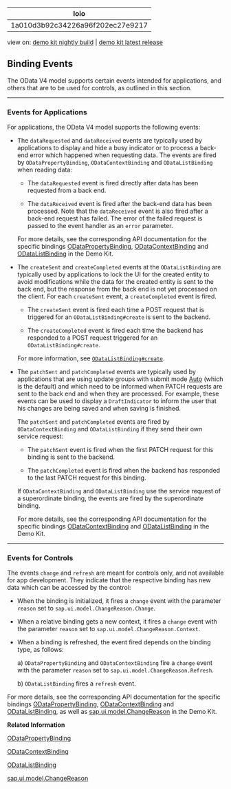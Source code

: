 <!-- loio1a010d3b92c34226a96f202ec27e9217 -->

| loio |
| -----|
| 1a010d3b92c34226a96f202ec27e9217 |

<div id="loio">

view on: [demo kit nightly build](https://openui5nightly.hana.ondemand.com/topic/1a010d3b92c34226a96f202ec27e9217) | [demo kit latest release](https://sdk.openui5.org/topic/1a010d3b92c34226a96f202ec27e9217)</div>

## Binding Events

The OData V4 model supports certain events intended for applications, and others that are to be used for controls, as outlined in this section.

***

### Events for Applications

For applications, the OData V4 model supports the following events:

-   The `dataRequested` and `dataReceived` events are typically used by applications to display and hide a busy indicator or to process a back-end error which happened when requesting data. The events are fired by `ODataPropertyBinding`, `ODataContextBinding` and `ODataListBinding` when reading data:

    -   The `dataRequested` event is fired directly after data has been requested from a back end.

    -   The `dataReceived` event is fired after the back-end data has been processed. Note that the `dataReceived` event is also fired after a back-end request has failed. The error of the failed request is passed to the event handler as an `error` parameter.


    For more details, see the corresponding API documentation for the specific bindings [ODataPropertyBinding](https://sdk.openui5.org/api/sap.ui.model.odata.v4.ODataPropertyBinding), [ODataContextBinding](https://sdk.openui5.org/api/sap.ui.model.odata.v4.ODataContextBinding) and [ODataListBinding](https://sdk.openui5.org/api/sap.ui.model.odata.v4.ODataListBinding) in the Demo Kit.

-   The `createSent` and `createCompleted` events at the `ODataListBinding` are typically used by applications to lock the UI for the created entity to avoid modifications while the data for the created entity is sent to the back end, but the response from the back end is not yet processed on the client. For each `createSent` event, a `createCompleted` event is fired.

    -   The `createSent` event is fired each time a POST request that is triggered for an `ODataListBinding#create` is sent to the backend.

    -   The `createCompleted` event is fired each time the backend has responded to a POST request triggered for an `ODataListBinding#create`.


    For more information, see [`ODataListBinding#create`](https://sdk.openui5.org/api/sap.ui.model.odata.v4.ODataListBinding/methods/create).

-   The `patchSent` and `patchCompleted` events are typically used by applications that are using update groups with submit mode [Auto](https://sdk.openui5.org/api/sap.ui.model.odata.v4.SubmitMode) \(which is the default\) and which need to be informed when PATCH requests are sent to the back end and when they are processed. For example, these events can be used to display a `DraftIndicator` to inform the user that his changes are being saved and when saving is finished.

    The `patchSent` and `patchCompleted` events are fired by `ODataContextBinding` and `ODataListBinding` if they send their own service request:

    -   The `patchSent` event is fired when the first PATCH request for this binding is sent to the backend.

    -   The `patchCompleted` event is fired when the backend has responded to the last PATCH request for this binding.


    If `ODataContextBinding` and `ODataListBinding` use the service request of a superordinate binding, the events are fired by the superordinate binding.

    For more details, see the corresponding API documentation for the specific bindings [ODataContextBinding](https://sdk.openui5.org/api/sap.ui.model.odata.v4.ODataContextBinding) and [ODataListBinding](https://sdk.openui5.org/api/sap.ui.model.odata.v4.ODataListBinding) in the Demo Kit.


***

### Events for Controls

The events `change` and `refresh` are meant for controls only, and not available for app development. They indicate that the respective binding has new data which can be accessed by the control:

-   When the binding is initialized, it fires a `change` event with the parameter `reason` set to `sap.ui.model.ChangeReason.Change`.

-   When a relative binding gets a new context, it fires a `change` event with the parameter `reason` set to `sap.ui.model.ChangeReason.Context`.

-   When a binding is refreshed, the event fired depends on the binding type, as follows:

    a\) `ODataPropertyBinding` and `ODataContextBinding` fire a `change` event with the parameter `reason` set to `sap.ui.model.ChangeReason.Refresh`.

    b\) `ODataListBinding` fires a `refresh` event.


For more details, see the corresponding API documentation for the specific bindings [ODataPropertyBinding](https://sdk.openui5.org/api/sap.ui.model.odata.v4.ODataPropertyBinding), [ODataContextBinding](https://sdk.openui5.org/api/sap.ui.model.odata.v4.ODataContextBinding) and [ODataListBinding](https://sdk.openui5.org/api/sap.ui.model.odata.v4.ODataListBinding), as well as [sap.ui.model.ChangeReason](https://sdk.openui5.org/api/sap.ui.model.ChangeReason) in the Demo Kit.

**Related Information**  


[ODataPropertyBinding](https://sdk.openui5.org/api/sap.ui.model.odata.v4.ODataPropertyBinding)

[ODataContextBinding](https://sdk.openui5.org/api/sap.ui.model.odata.v4.ODataContextBinding)

[ODataListBinding](https://sdk.openui5.org/api/sap.ui.model.odata.v4.ODataListBinding)

[sap.ui.model.ChangeReason](https://sdk.openui5.org/api/sap.ui.model.ChangeReason)

